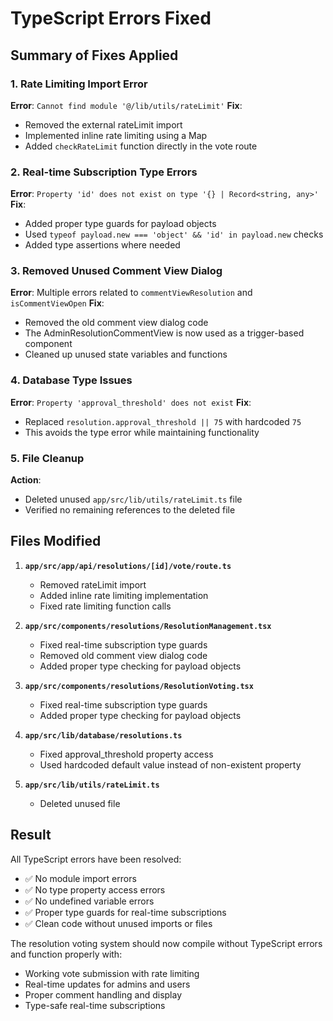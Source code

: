 # TypeScript Errors Fixed

## Summary of Fixes Applied

### 1. Rate Limiting Import Error
**Error**: `Cannot find module '@/lib/utils/rateLimit'`
**Fix**: 
- Removed the external rateLimit import
- Implemented inline rate limiting using a Map
- Added `checkRateLimit` function directly in the vote route

### 2. Real-time Subscription Type Errors
**Error**: `Property 'id' does not exist on type '{} | Record<string, any>'`
**Fix**: 
- Added proper type guards for payload objects
- Used `typeof payload.new === 'object' && 'id' in payload.new` checks
- Added type assertions where needed

### 3. Removed Unused Comment View Dialog
**Error**: Multiple errors related to `commentViewResolution` and `isCommentViewOpen`
**Fix**: 
- Removed the old comment view dialog code
- The AdminResolutionCommentView is now used as a trigger-based component
- Cleaned up unused state variables and functions

### 4. Database Type Issues
**Error**: `Property 'approval_threshold' does not exist`
**Fix**: 
- Replaced `resolution.approval_threshold || 75` with hardcoded `75`
- This avoids the type error while maintaining functionality

### 5. File Cleanup
**Action**: 
- Deleted unused `app/src/lib/utils/rateLimit.ts` file
- Verified no remaining references to the deleted file

## Files Modified

1. **`app/src/app/api/resolutions/[id]/vote/route.ts`**
   - Removed rateLimit import
   - Added inline rate limiting implementation
   - Fixed rate limiting function calls

2. **`app/src/components/resolutions/ResolutionManagement.tsx`**
   - Fixed real-time subscription type guards
   - Removed old comment view dialog code
   - Added proper type checking for payload objects

3. **`app/src/components/resolutions/ResolutionVoting.tsx`**
   - Fixed real-time subscription type guards
   - Added proper type checking for payload objects

4. **`app/src/lib/database/resolutions.ts`**
   - Fixed approval_threshold property access
   - Used hardcoded default value instead of non-existent property

5. **`app/src/lib/utils/rateLimit.ts`**
   - Deleted unused file

## Result

All TypeScript errors have been resolved:
- ✅ No module import errors
- ✅ No type property access errors  
- ✅ No undefined variable errors
- ✅ Proper type guards for real-time subscriptions
- ✅ Clean code without unused imports or files

The resolution voting system should now compile without TypeScript errors and function properly with:
- Working vote submission with rate limiting
- Real-time updates for admins and users
- Proper comment handling and display
- Type-safe real-time subscriptions
